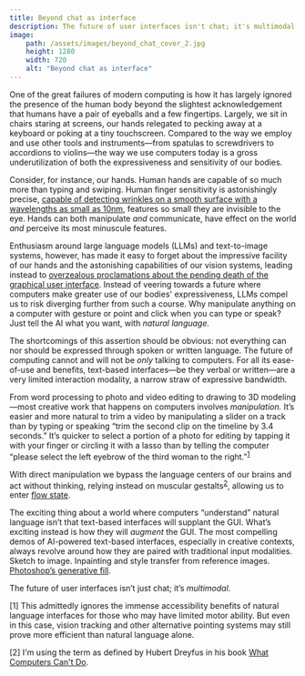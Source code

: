 ```yaml
---
title: Beyond chat as interface
description: The future of user interfaces isn't chat; it's multimodal.
image:
    path: /assets/images/beyond_chat_cover_2.jpg
    height: 1280
    width: 720
    alt: "Beyond chat as interface"
---
```


One of the great failures of modern computing is how it has largely ignored the presence of the human body beyond the slightest acknowledgement that humans have a pair of eyeballs and a few fingertips. Largely, we sit in chairs staring at screens, our hands relegated to pecking away at a keyboard or poking at a tiny touchscreen. Compared to the way we employ and use other tools and instruments—from spatulas to screwdrivers to accordions to violins—the way we use computers today is a gross underutilization of both the expressiveness and sensitivity of our bodies. 

Consider, for instance, our hands. Human hands are capable of so much more than typing and swiping. Human finger sensitivity is astonishingly precise, [capable of detecting wrinkles on a smooth surface with a wavelengths as small as 10nm](https://www.nature.com/articles/srep02617), features so small they are invisible to the eye. Hands can both manipulate *and* communicate, have effect on the world *and* perceive its most minuscule features.

Enthusiasm around large language models (LLMs) and text-to-image systems, however, has made it easy to forget about the impressive facility of our hands and the astonishing capabilities of our vision systems, leading instead to [overzealous proclamations about the pending death of the graphical user interface](https://twitter.com/beyang/status/1636768475225161728?s=20). Instead of veering towards a future where computers make greater use of our bodies' expressiveness, LLMs compel us to risk diverging further from such a course. Why manipulate anything on a computer with gesture or point and click when you can type or speak? Just tell the AI what you want, with *natural language.*

The shortcomings of this assertion should be obvious: not everything can nor should be expressed through spoken or written language. The future of computing cannot and will not be *only* talking to computers. For all its ease-of-use and benefits, text-based interfaces—be they verbal or written—are a very limited interaction modality, a narrow straw of expressive bandwidth.

From word processing to photo and video editing to drawing to 3D modeling—most creative work that happens on computers involves *manipulation.* It’s easier and more natural to trim a video by manipulating a slider on a track than by typing or speaking “trim the second clip on the timeline by 3.4 seconds.” It’s quicker to select a portion of a photo for editing by tapping it with your finger or circling it with a lasso than by telling the computer “please select the left eyebrow of the third woman to the right.”<sup><a href="#1">1</a></sup>

With direct manipulation we bypass the language centers of our brains and act without thinking, relying instead on muscular gestalts<sup><a href="#2">2</a></sup>, allowing us to enter [flow state](https://en.wikipedia.org/wiki/Flow_(psychology)). 

The exciting thing about a world where computers “understand” natural language isn’t that text-based interfaces will supplant the GUI. What’s exciting instead is how they will *augment* the GUI. The most compelling demos of AI-powered text-based interfaces, especially in creative contexts, always revolve around how they are paired with traditional input modalities. Sketch to image. Inpainting and style transfer from reference images. [Photoshop’s generative fill](https://www.adobe.com/products/photoshop/ai.html). 

The future of user interfaces isn’t just chat; it’s *multimodal*.

<aside class="footnote">
<a name="1"></a><p>[1] This admittedly ignores the immense accessibility benefits of natural language interfaces for those who may have limited motor ability. But even in this case, vision tracking and other alternative pointing systems may still prove more efficient than natural language alone.</p>

<p><a name="2"></a>[2] I'm using the term as defined by Hubert Dreyfus in his book <a href="https://www.google.com/books/edition/What_Computers_Can_t_Do/TsraAAAAMAAJ?hl=en">What Computers Can't Do</a>.</p>
</aside>